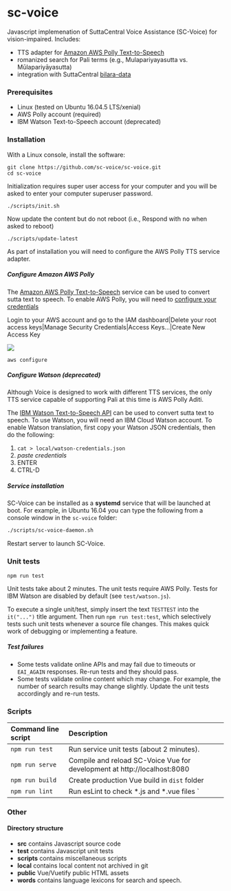 # sc-voice

Javascript implemenation of SuttaCentral Voice Assistance (SC-Voice) for vision-impaired. Includes:

* TTS adapter for [Amazon AWS Polly Text-to-Speech](https://aws.amazon.com/polly/) 
* romanized search for Pali terms (e.g., Mulapariyayasutta vs. Mūlapariyāyasutta)
* integration with SuttaCentral [bilara-data](https://github.com/suttacentral/bilara-data)

### Prerequisites

* Linux (tested on Ubuntu 16.04.5 LTS/xenial)
* AWS Polly account (required)
* IBM Watson Text-to-Speech account (deprecated)

### Installation
With a Linux console, install the software:

```
git clone https://github.com/sc-voice/sc-voice.git
cd sc-voice
```

Initialization requires super user access for your computer and you will
be asked to enter your computer superuser password.
```
./scripts/init.sh
```

Now update the content but do not reboot (i.e., Respond with <kbd>no</kbd> when asked to reboot)
```
./scripts/update-latest
```

As part of installation you will need to configure the AWS Polly TTS service adapter.

##### Configure Amazon AWS Polly 
The [Amazon AWS Polly Text-to-Speech](https://aws.amazon.com/polly/) service can be used to convert sutta text to speech.
To enable AWS Polly, you will need to [configure your credentials](https://docs.aws.amazon.com/sdk-for-javascript/v2/developer-guide/getting-started-nodejs.html#getting-started-nodejs-credentials)

Login to your AWS account and go to the IAM dashboard|Delete your root access keys|Manage Security Credentials|Access Keys...|Create New Access Key

<img src="https://raw.githubusercontent.com/sc-voice/sc-voice/master/src/assets/aws-keys.png"/>

```
aws configure
```

##### Configure Watson (deprecated)
Although Voice is designed to work with different TTS services, the only TTS service
capable of supporting Pali at this time is AWS Polly Aditi.

The [IBM Watson Text-to-Speech API](https://www.ibm.com/watson/services/text-to-speech/)
can be used to convert sutta text to speech. To use Watson, you will need an IBM Cloud Watson account.
To enable Watson translation, first copy your Watson JSON credentials, then
do the following:

1. `cat > local/watson-credentials.json`
1. _paste credentials_
1. ENTER
1. CTRL-D

##### Service installation
SC-Voice can be installed as a **systemd** service that will be launched at boot. For example, in Ubuntu 16.04 you can type the following from a console window in the `sc-voice` folder:

```bash
./scripts/sc-voice-daemon.sh
```

Restart server to launch SC-Voice.

### Unit tests
```
npm run test
```
Unit tests take about 2 minutes.
The unit tests require AWS Polly. 
Tests for IBM Watson are disabled by default (see `test/watson.js`). 

To execute a single unit/test, simply insert the text `TESTTEST`
into the `it("...")` title argument. Then run `npm run test:test`, 
which selectively tests such unit tests whenever a source file changes. 
This makes quick work of debugging or implementing a feature.

##### Test failures
* Some tests validate online APIs and may fail due to timeouts 
or `EAI_AGAIN` responses. Re-run tests and they should pass.
* Some tests validate online content which may change. For example, the number of search results may change slightly. Update the unit tests accordingly and re-run tests.

### Scripts

 | Command line script | Description |
 | :----- | :---------- |
 | `npm run test`  | Run service unit tests (about 2 minutes). |
 | `npm run serve` | Compile and reload SC-Voice Vue for development at http://localhost:8080 |
 | `npm run build` | Create production Vue build in `dist` folder |
 | `npm run lint`  | Run esLint to check *.js and *.vue files `|


### Other
#### Directory structure

* **src** contains Javascript source code
* **test** contains Javascript unit tests
* **scripts** contains miscellaneous scripts
* **local** contains local content not archived in git
* **public** Vue/Vuetify public HTML assets
* **words** contains language lexicons for search and speech.

